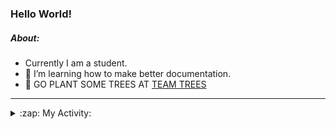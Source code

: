 ### Hello World!

##### About:
- Currently I am a student.
- 🌱 I’m learning how to make better documentation.
- 🌱 GO PLANT SOME TREES AT [TEAM TREES](https://teamtrees.org/)

---
<details>
  <summary>:zap: My Activity:</summary>
  
<!--START_SECTION:waka-->
![Code Time](http://img.shields.io/badge/Code%20Time-1%2C136%20hrs%2031%20mins-blue)

**I'm a Night 🦉** 

```text
🌞 Morning                1419 commits        ██░░░░░░░░░░░░░░░░░░░░░░░   09.24 % 
🌆 Daytime                5437 commits        █████████░░░░░░░░░░░░░░░░   35.41 % 
🌃 Evening                4410 commits        ███████░░░░░░░░░░░░░░░░░░   28.72 % 
🌙 Night                  4087 commits        ███████░░░░░░░░░░░░░░░░░░   26.62 % 
```
📅 **I'm Most Productive on Wednesday** 

```text
Monday                   2301 commits        ████░░░░░░░░░░░░░░░░░░░░░   14.99 % 
Tuesday                  2003 commits        ███░░░░░░░░░░░░░░░░░░░░░░   13.05 % 
Wednesday                3558 commits        ██████░░░░░░░░░░░░░░░░░░░   23.17 % 
Thursday                 1904 commits        ███░░░░░░░░░░░░░░░░░░░░░░   12.40 % 
Friday                   1493 commits        ██░░░░░░░░░░░░░░░░░░░░░░░   09.72 % 
Saturday                 1365 commits        ██░░░░░░░░░░░░░░░░░░░░░░░   08.89 % 
Sunday                   2729 commits        ████░░░░░░░░░░░░░░░░░░░░░   17.78 % 
```


📊 **This Week I Spent My Time On** 

```text
🔥 Editors: 
VS Code                  15 mins             █████████████████████████   100.00 % 

🐱‍💻 Projects: 
praise                   15 mins             █████████████████████████   100.00 % 
```


 Last Updated on 25/06/2023 07:07:58 UTC
<!--END_SECTION:waka-->
</details>
